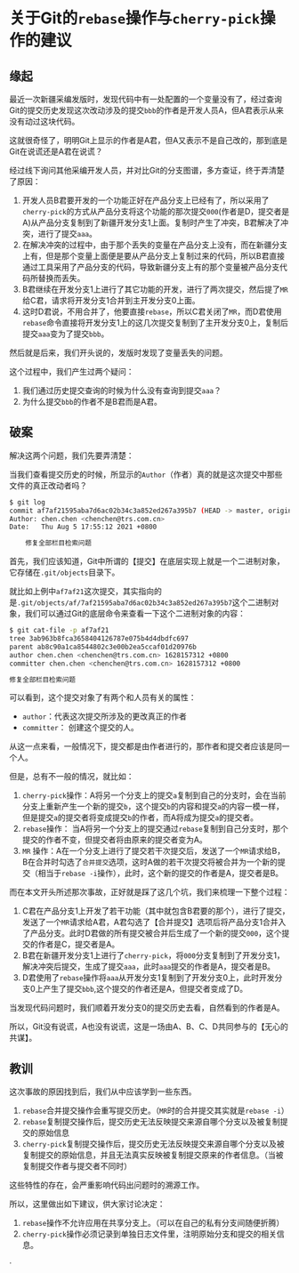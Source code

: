 # 关于Git的`rebase`操作与`cherry-pick`操作的建议

## 缘起

最近一次新疆采编发版时，发现代码中有一处配置的一个变量没有了，经过查询Git的提交历史发现这次改动涉及的提交`bbb`的作者是开发人员A，但A君表示从来没有动过这块代码。

这就很奇怪了，明明Git上显示的作者是A君，但A又表示不是自己改的，那到底是Git在说谎还是A君在说谎？

经过线下询问其他采编开发人员，并对比Git的分支图谱，多方查证，终于弄清楚了原因：

1. 开发人员B君要开发的一个功能正好在产品分支上已经有了，所以采用了`cherry-pick`的方式从产品分支将这个功能的那次提交`000`(作者是D，提交者是A)从产品分支复制到了新疆开发分支1上面。复制时产生了冲突，B君解决了冲突，进行了提交`aaa`。
2. 在解决冲突的过程中，由于那个丢失的变量在产品分支上没有，而在新疆分支上有，但是那个变量上面便是要从产品分支上复制过来的代码，所以B君直接通过工具采用了产品分支的代码，导致新疆分支上有的那个变量被产品分支代码所替换而丢失。
3. B君继续在开发分支1上进行了其它功能的开发，进行了两次提交，然后提了`MR`给C君，请求将开发分支1合并到主开发分支0上面。
4. 这时D君说，不用合并了，他要直接`rebase`，所以C君关闭了`MR`，而D君使用`rebase`命令直接将开发分支1上的这几次提交复制到了主开发分支0上，复制后提交`aaa`变为了提交`bbb`。

然后就是后来，我们开头说的，发版时发现了变量丢失的问题。

这个过程中，我们产生过两个疑问：

1. 我们通过历史提交查询的时候为什么没有查询到提交`aaa`？
2. 为什么提交`bbb`的作者不是B君而是A君。

## 破案

解决这两个问题，我们先要弄清楚：

当我们查看提交历史的时候，所显示的`Author`（作者）真的就是这次提交中那些文件的真正改动者吗？

```bash
$ git log
commit af7af21595aba7d6ac02b34c3a852ed267a395b7 (HEAD -> master, origin/master, origin/HEAD)
Author: chen.chen <chenchen@trs.com.cn>
Date:   Thu Aug 5 17:55:12 2021 +0800

    修复全部栏目检索问题
```

首先，我们应该知道，Git中所谓的【提交】在底层实现上就是一个二进制对象，它存储在`.git/objects`目录下。

就比如上例中`af7af21`这次提交，其实指向的是`.git/objects/af/7af21595aba7d6ac02b34c3a852ed267a395b7`这个二进制对象，我们可以通过Git的底层命令来查看一下这个二进制对象的内容：

```bash
$ git cat-file -p af7af21
tree 3ab963b8fca3658404126787e075b4d4dbdfc697
parent ab8c90a1ca8544802c3e00b2ea5ccaf01d20976b
author chen.chen <chenchen@trs.com.cn> 1628157312 +0800   
committer chen.chen <chenchen@trs.com.cn> 1628157312 +0800

修复全部栏目检索问题
```

可以看到，这个提交对象了有两个和人员有关的属性：

* `author`：代表这次提交所涉及的更改真正的作者
* `committer`： 创建这个提交的人。

从这一点来看，一般情况下，提交都是由作者进行的，那作者和提交者应该是同一个人。

但是，总有不一般的情况，就比如：

1. `cherry-pick`操作：A将另一个分支上的提交`a`复制到自己的分支时，会在当前分支上重新产生一个新的提交`b`，这个提交`b`的内容和提交`a`的内容一模一样，但是提交`a`的提交者将变成提交`b`的作者，而A将成为提交`a`的提交者。
2. `rebase`操作： 当A将另一个分支上的提交通过`rebase`复制到自己分支时，那个提交的作者不变，但提交者将由原来的提交者变为A。
3. `MR` 操作：A在一个分支上进行了提交若干次提交后，发送了一个`MR`请求给B，B在合并时勾选了`合并提交`选项，这时A做的若干次提交将被合并为一个新的提交（相当于`rebase -i`操作），此时，这个新的提交的作者是A，提交者是B。

而在本文开头所述那次事故，正好就是踩了这几个坑，我们来梳理一下整个过程：

1. C君在产品分支1上开发了若干功能（其中就包含B君要的那个），进行了提交，发送了一个`MR`请求给A君，A君勾选了【合并提交】选项后将产品分支1合并入了产品分支。此时D君做的所有提交被合并后生成了一个新的提交`000`，这个提交的作者是C，提交者是A。
2. B君在新疆开发分支1上进行了`cherry-pick`，将`000`分支复制到了开发分支1，解决冲突后提交，生成了提交`aaa`，此时`aaa`提交的作者是A，提交者是B。
3. D君使用了`rebase`操作将`aaa`从开发分支1复制到了开发分支0上，此时开发分支0上产生了提交`bbb`,这个提交的作者还是A，但提交者变成了D。

当发现代码问题时，我们顺着开发分支0的提交历史去看，自然看到的作者是A。

所以，Git没有说谎，A也没有说谎，这是一场由A、B、C、D共同参与的【无心的共谋】。



## 教训

这次事故的原因找到后，我们从中应该学到一些东西。

1. `rebase`合并提交操作会重写提交历史。（`MR`时的合并提交其实就是`rebase -i`）
2. `rebase`复制提交操作后，提交历史无法反映提交来源自哪个分支以及被复制提交的原始信息
3. `cherry-pick`复制提交操作后，提交历史无法反映提交来源自哪个分支以及被复制提交的原始信息，并且无法真实反映被复制提交原来的作者信息。（当被复制提交作者与提交者不同时）

这些特性的存在，会严重影响代码出问题时的溯源工作。

所以，这里做出如下建议，供大家讨论决定：

1. `rebase`操作不允许应用在共享分支上。（可以在自己的私有分支间随便折腾）
2. `cherry-pick`操作必须记录到单独日志文件里，注明原始分支和提交的相关信息。















·